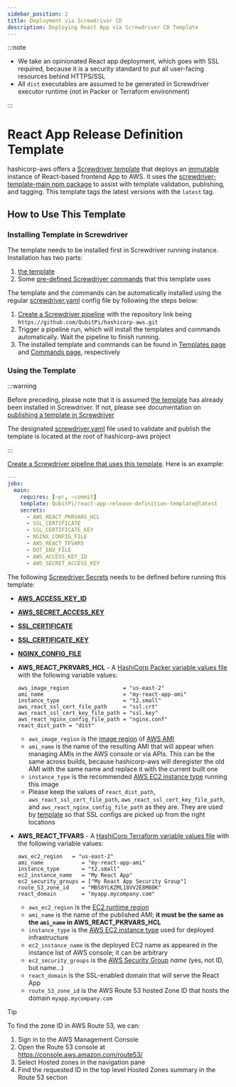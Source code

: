 ```yaml
---
sidebar_position: 2
title: Deployment via Screwdriver CD
description: Deploying React App via Screwdriver CD Template
---
```


:::note

- We take an opinionated React app deployment, which goes with SSL required, because it is a security standard to put
  all user-facing resources behind HTTPS/SSL
- All `dist` executables are assumed to be generated in Screwdriver executor runtime (not in Packer or Terraform
  environment)

:::

React App Release Definition Template
=====================================

hashicorp-aws offers a [Screwdriver template][Screwdriver CD template] that deploys an
[immutable][Immutable Infrastructure] instance of React-based frontend App to AWS. It uses the
[screwdriver-template-main npm package] to assist with template validation, publishing, and tagging. This template tags
the latest versions with the `latest` tag.

How to Use This Template
------------------------

### Installing Template in Screwdriver

The template needs to be installed first in Screwdriver running instance. Installation has two parts:

1. [the template](https://github.com/QubitPi/hashicorp-aws/tree/master/adaptors/screwdriver-cd/templates/react-app-sd-template.yaml)
2. Some [pre-defined Screwdriver commands][Screwdriver CD - commands] that this template uses

The template and the commands can be automatically installed using the regular [screwdriver.yaml] config file by
following the steps below:

1. [Create a Screwdriver pipeline][Screwdriver CD - creating a pipeline] with the repository link being
   `https://github.com/QubitPi/hashicorp-aws.git`
2. Trigger a pipeline run, which will install the templates and commands automatically. Wait the pipeline to finish
   running.
3. The installed template and commands can be found in [Templates page][Screwdriver CD - finding templates] and
   [Commands page][Screwdriver CD - finding commands], respectively

### Using the Template

:::warning

Before preceding, please note that it is assumed
[the template](https://github.com/QubitPi/hashicorp-aws/tree/master/adaptors/screwdriver-cd/templates/react-app-sd-template.yaml)
has already been installed in Screwdriver. If not, please see documentation on [publishing a template in Screwdriver]

The designated [screwdriver.yaml](https://github.com/QubitPi/hashicorp-aws/tree/master/screwdriver.yaml) file used to
validate and publish the template is located at the root of hashicorp-aws project

:::

[Create a Screwdriver pipeline that uses this template](https://screwdriver-docs.qubitpi.org/user-guide/templates/job-templates#using-a-template).
Here is an example:

```yaml
---
jobs:
  main:
    requires: [~pr, ~commit]
    template: QubitPi/react-app-release-definition-template@latest
    secrets:
      - AWS_REACT_PKRVARS_HCL
      - SSL_CERTIFICATE
      - SSL_CERTIFICATE_KEY
      - NGINX_CONFIG_FILE
      - AWS_REACT_TFVARS
      - DOT_ENV_FILE
      - AWS_ACCESS_KEY_ID
      - AWS_SECRET_ACCESS_KEY
```

The following [Screwdriver Secrets][Screwdriver CD Secrets] needs to be defined before running this template:

- [**AWS_ACCESS_KEY_ID**](../setup#aws)
- [**AWS_SECRET_ACCESS_KEY**](../setup#aws)

- [**SSL_CERTIFICATE**](../setup#ssl)
- [**SSL_CERTIFICATE_KEY**](../setup#ssl)
- [**NGINX_CONFIG_FILE**](../setup#ssl)

- **AWS_REACT_PKRVARS_HCL** - A [HashiCorp Packer variable values file] with the following variable values:

  ```hcl
  aws_image_region                 = "us-east-2"
  ami_name                         = "my-react-app-ami"
  instance_type                    = "t2.small"
  aws_react_ssl_cert_file_path     = "ssl.crt"
  aws_react_ssl_cert_key_file_path = "ssl.key"
  aws_react_nginx_config_file_path = "nginx.conf"
  react_dist_path = "dist"
  ```

    - `aws_image_region` is the [image region][AWS regions] of [AWS AMI]
    - `ami_name` is the name of the resulting AMI that will appear when managing AMIs in the AWS console or via APIs. This
  can be the same across builds, because hashicorp-aws will deregister the old AMI with the same name and replace it
  with the current built one
    - `instance_type` is the recommended [AWS EC2 instance type] running this image
    - Please keep the values of `react_dist_path`, `aws_react_ssl_cert_file_path`, `aws_react_ssl_cert_key_file_path`, and
      `aws_react_nginx_config_file_path` as they are. They are used by [template](../hashicorp-aws/adaptors/screwdriver-cd/templates/sd-template.yaml) so that SSL
      configs are picked up from the right locations

- **AWS_REACT_TFVARS** - A [HashiCorp Terraform variable values file] with the following variable values:

  ```hcl
  aws_ec2_region   = "us-east-2"
  ami_name            = "my-react-app-ami"
  instance_type       = "t2.small"
  ec2_instance_name   = "My React App"
  ec2_security_groups = ["My React App Security Group"]
  route_53_zone_id    = "MBS8YLKZML18VV2E8M8OK"
  react_domain        = "myapp.mycompany.com"
  ```

    - `aws_ec2_region` is the [EC2 runtime region][AWS regions]
    - `ami_name` is the name of the published AMI; **it must be the same as the `ami_name` in AWS_REACT_PKRVARS_HCL**
    - `instance_type` is the [AWS EC2 instance type] used for deployed infrastructure
    - `ec2_instance_name` is the deployed EC2 name as appeared in the instance list of AWS console; it can be arbitrary
    - `ec2_security_groups` is the [AWS Security Group] _name_ (yes, not ID, but name...)
    - `react_domain` is the SSL-enabled domain that will serve the React App
    - `route_53_zone_id` is the AWS Route 53 hosted Zone ID that hosts the domain `myapp.mycompany.com`

> [!TIP]
> To find the zone ID in AWS Route 53, we can:
>
> 1. Sign in to the AWS Management Console
> 2. Open the Route 53 console at https://console.aws.amazon.com/route53/
> 3. Select Hosted zones in the navigation pane
> 4. Find the requested ID in the top level Hosted Zones summary in the Route 53 section

[AWS AMI]: https://docs.aws.amazon.com/AWSEC2/latest/UserGuide/AMIs.html
[AWS EC2 instance type]: https://aws.amazon.com/ec2/instance-types/
[AWS regions]: https://docs.aws.amazon.com/AmazonRDS/latest/UserGuide/Concepts.RegionsAndAvailabilityZones.html#Concepts.RegionsAndAvailabilityZones.Availability
[AWS Security Group]: https://docs.aws.amazon.com/vpc/latest/userguide/vpc-security-groups.html

[HashiCorp Packer variable values file]: https://packer.qubitpi.org/packer/guides/hcl/variables#from-a-file
[HashiCorp Terraform variable values file]: https://terraform.qubitpi.org/terraform/language/values/variables#variable-definitions-tfvars-files

[Immutable Infrastructure]: https://www.hashicorp.com/resources/what-is-mutable-vs-immutable-infrastructure

[publishing a template in Screwdriver]: https://screwdriver-docs.qubitpi.org/user-guide/templates/job-templates#publishing-a-template

[screwdriver.yaml]: https://github.com/QubitPi/hashicorp-aws/tree/master/screwdriver.yaml
[Screwdriver CD - commands]: https://github.com/QubitPi/screwdriver-cd-commands
[Screwdriver CD - creating a pipeline]: https://qubitpi.github.io/screwdriver-cd-guide/user-guide/quickstart#create-a-new-pipeline
[Screwdriver CD - creating pipeline from template]: https://screwdriver-docs.qubitpi.org/user-guide/templates/job-templates#using-a-template
[Screwdriver CD - finding templates]: https://screwdriver-docs.qubitpi.org/user-guide/templates/job-templates#finding-templates
[Screwdriver CD - finding commands]: https://screwdriver-docs.qubitpi.org/user-guide/commands#finding-commands
[Screwdriver CD Secrets]: https://screwdriver-docs.qubitpi.org/user-guide/configuration/secrets
[Screwdriver CD template]: https://screwdriver-docs.qubitpi.org/user-guide/templates/job-templates
[screwdriver-template-main npm package]: https://github.com/QubitPi/screwdriver-cd-template-main
